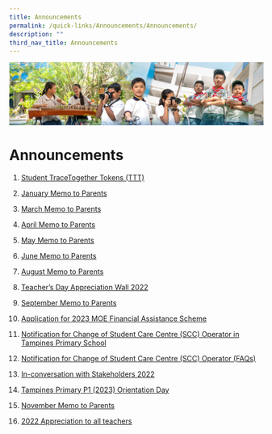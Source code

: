 ```yaml
---
title: Announcements
permalink: /quick-links/Announcements/Announcements/
description: ""
third_nav_title: Announcements
---
```

![](/images/AboutUs.jpg)


Announcements
=============

1.  [Student TraceTogether Tokens (TTT)](/quick-links/Announcements/Student-TraceTogether-Tokens-TTT/)
2.  [January Memo to Parents](/quick-links/Announcements/January-Memo-to-Parents/)
    
3.  [March Memo to Parents](/quick-links/Announcements/March-Memo-to-Parents/)
    
4.  [April Memo to Parents](/quick-links/Announcements/April-Memo-to-Parents/)
    
5.  [May Memo to Parents](/quick-links/Announcements/May-Memo-to-Parents/)
    
6.  [June Memo to Parents](/quick-links/Announcements/June-Memo-to-Parents/)
    
7.  [August Memo to Parents](/quick-links/Announcements/August-Memo-to-Parents/)
    
8.  [Teacher’s Day Appreciation Wall 2022](/quick-links/Announcements/Teachers-Day-Appreciation-Wall-2022/)  
    
9.  [September Memo to Parents](/quick-links/Announcements/September-Memo-to-Parents/)
    
10.  [Application for 2023 MOE Financial Assistance Scheme](/quick-links/Announcements/Application-for-2023-MOE-Financial-Assistance-Scheme/)
    
11.  [Notification for Change of Student Care Centre (SCC) Operator in Tampines Primary School](/quick-links/Announcements/Notification-for-Change-of-SCC-Operator-in-Tampines-Primary-School/) 
    
12.  [Notification for Change of Student Care Centre (SCC) Operator (FAQs)](/quick-links/Announcements/Notification-for-Change-of-Student-Care-Centre-SCC-Operator-FAQs/)  
    
13.  [In-conversation with Stakeholders 2022](/quick-links/Announcements/In-conversation-with-Stakeholders-2022/)
    
14.  [Tampines Primary P1 (2023) Orientation Day](/quick-links/Announcements/Tampines-Primary-P1-2023-Orientation-Day/) 
    
15.  [November Memo to Parents](/quick-links/Announcements/November-Memo-to-Parents/)
16.  [2022 Appreciation to all teachers](https://tampinespri.moe.edu.sg/quick-links/announcements/2022-appreciation-to-all-teachers)